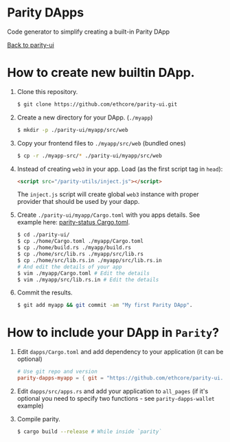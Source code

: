 # Parity DApps

Code generator to simplify creating a built-in Parity DApp

[Back to parity-ui](../README.md)

# How to create new builtin DApp.
1. Clone this repository.
   
   ```bash
   $ git clone https://github.com/ethcore/parity-ui.git
   ```

1. Create a new directory for your DApp. (`./myapp`)

   ```bash
   $ mkdir -p ./parity-ui/myapp/src/web
   ```

1. Copy your frontend files to `./myapp/src/web` (bundled ones)

   ```bash
   $ cp -r ./myapp-src/* ./parity-ui/myapp/src/web
   ```

1. Instead of creating `web3` in your app. Load (as the first script tag in `head`):

   ```html
   <script src="/parity-utils/inject.js"></script>
   ```
  
   The `inject.js` script will create global `web3` instance with proper provider that should be used by your dapp.

1. Create `./parity-ui/myapp/Cargo.toml` with you apps details. See example here: [parity-status Cargo.toml](https://github.com/ethcore/parity-ui/blob/master/status/Cargo.toml).

   ```bash
   $ cd ./parity-ui/
   $ cp ./home/Cargo.toml ./myapp/Cargo.toml
   $ cp ./home/build.rs ./myapp/build.rs
   $ cp ./home/src/lib.rs ./myapp/src/lib.rs
   $ cp ./home/src/lib.rs.in ./myapp/src/lib.rs.in
   # And edit the details of your app
   $ vim ./myapp/Cargo.toml # Edit the details
   $ vim ./myapp/src/lib.rs.in # Edit the details
   ```

1. Commit the results.

   ```bash
   $ git add myapp && git commit -am "My first Parity DApp".
   ```

# How to include your DApp in `Parity`?
1. Edit `dapps/Cargo.toml` and add dependency to your application (it can be optional)

   ```toml
   # Use git repo and version
   parity-dapps-myapp = { git = "https://github.com/ethcore/parity-ui.git", version = "0.1.0" }
   ```

1. Edit `dapps/src/apps.rs` and add your application to `all_pages` (if it's optional you need to specify two functions - see `parity-dapps-wallet` example)
1. Compile parity.
   
   ```bash
   $ cargo build --release # While inside `parity`
   ```
